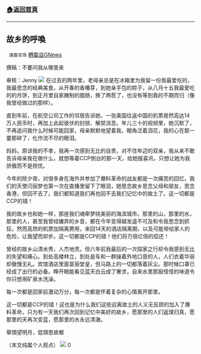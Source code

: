 ###  [:house:返回首頁](https://github.com/ourhimalayas/txt)
---

## 故乡的呼喚
` 澳喜农场` [轉載自GNews](https://gnews.org/zh-hans/933426/)

撰稿：不要问我从哪里来

审核：Jenny
![]()![](https://gnews.org/wp-content/uploads/2021/02/IMG_1520-scaled.jpg)
在过去的两年里，老母亲总是在冰箱里为我留一份我最爱吃的，我最思念的经典美食，从开春的香椿芽，到她亲手包的粽子，从八月十五我最爱吃的的月饼，到正月里自家腌制的腊肠，换了两茬了，也没有等到我的不期而归（像我曾经做过的那样）。

直到年前，在航空公司工作的邻居告诉她，一张美国往返中国的机票居然高达14万人民币时，再加上此起彼伏的封锁、解禁消息。年儿三十的视频里，她沉默了，不再追问我什么时候可能回家，母亲默默地望着我，眼角泛着泪花，我的心在那一霎那碎了，化作流不尽的眼泪。

妈妈，原谅我的不孝，我再一次感到无比的自责，对不住年迈的双亲，我从来不敢告诉母亲我在做什么，就想等着CCP倒台的那一天，给她报喜讯，只想让她为我骄傲而不是担忧。

今年的除夕夜，对很多身在海外并参加了爆料革命的战友都是一次痛苦的回忆，我们的天使闫丽梦也第一次在直播里留下了眼泪，她思念故乡思念父母和朋友，思念香港，但回不去了。我们都知道我们再也回不去我们记忆中的故土了。这一切都是CCP的错！

我的故乡也和她一样，那座我们魂牵梦绕美丽的海滨城市。那里的山，那里的水，那里的人，甚至我曾经嫌弃的乡音，都在今年变得越发遥不可及和令我思念到抓狂。然而高昂的机票加隔离费用，来回14天的酒店隔离期，以及可能带给家人的危险，让我望而却步。这一切都是CCP的错！他们将万倍亿倍的偿还！

曾经的故乡山清水秀，人杰地灵。但六年前我最后的一次探家之行却令我感到无比的失望和痛心。到处高楼林立，到处是车和一群操着外地口音的人，人们衣着华丽却傲慢无礼。宾馆酒店里面富丽堂皇，但马路上的一切都落着灰尘。那时候口罩已经成了出行的必备。睁开眼能看见蓝天白云成了奢求，自来水里那股怪怪的味道令你只想用矿泉水洗澡。

每一次都是回家前激动万分，每一次都是怀着复杂的心情离开那里。

这一切都是CCP的错！这也是为什么我们这些远离故土的人义无反顾的加入了爆料革命，只为有一天我们再次回到记忆中美好的故乡，愿那里的人们返璞归真，愿那里的天再次变蓝，愿那里的水永远清澈。

舉頭望明月，低頭思故鄉

（本文纯属个人观点）
![]()![](https://gnews.org/wp-content/uploads/2021/02/澳喜图标2-6.jpg)
0
